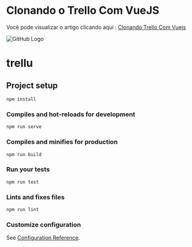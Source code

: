 # Clonando o Trello Com VueJS


Você pode visualizar o artigo clicando aqui : [Clonando Trello Com Vuejs](https://medium.com/@julianodev/clonando-o-trello-com-vuejs-866afd5be428) 

![GitHub Logo](https://cdn-images-1.medium.com/max/800/1*YwXrdtVKLmHl_fGgWOl23A.png)

# trellu

## Project setup
```
npm install
```

### Compiles and hot-reloads for development
```
npm run serve
```

### Compiles and minifies for production
```
npm run build
```

### Run your tests
```
npm run test
```

### Lints and fixes files
```
npm run lint
```

### Customize configuration
See [Configuration Reference](https://cli.vuejs.org/config/).
